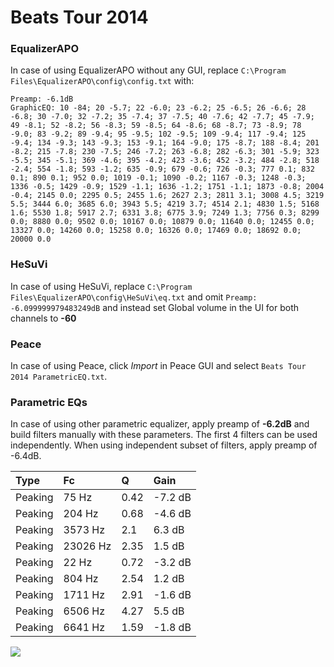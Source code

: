 # Beats Tour 2014

### EqualizerAPO
In case of using EqualizerAPO without any GUI, replace `C:\Program Files\EqualizerAPO\config\config.txt`
with:
```
Preamp: -6.1dB
GraphicEQ: 10 -84; 20 -5.7; 22 -6.0; 23 -6.2; 25 -6.5; 26 -6.6; 28 -6.8; 30 -7.0; 32 -7.2; 35 -7.4; 37 -7.5; 40 -7.6; 42 -7.7; 45 -7.9; 49 -8.1; 52 -8.2; 56 -8.3; 59 -8.5; 64 -8.6; 68 -8.7; 73 -8.9; 78 -9.0; 83 -9.2; 89 -9.4; 95 -9.5; 102 -9.5; 109 -9.4; 117 -9.4; 125 -9.4; 134 -9.3; 143 -9.3; 153 -9.1; 164 -9.0; 175 -8.7; 188 -8.4; 201 -8.2; 215 -7.8; 230 -7.5; 246 -7.2; 263 -6.8; 282 -6.3; 301 -5.9; 323 -5.5; 345 -5.1; 369 -4.6; 395 -4.2; 423 -3.6; 452 -3.2; 484 -2.8; 518 -2.4; 554 -1.8; 593 -1.2; 635 -0.9; 679 -0.6; 726 -0.3; 777 0.1; 832 0.1; 890 0.1; 952 0.0; 1019 -0.1; 1090 -0.2; 1167 -0.3; 1248 -0.3; 1336 -0.5; 1429 -0.9; 1529 -1.1; 1636 -1.2; 1751 -1.1; 1873 -0.8; 2004 -0.4; 2145 0.0; 2295 0.5; 2455 1.6; 2627 2.3; 2811 3.1; 3008 4.5; 3219 5.5; 3444 6.0; 3685 6.0; 3943 5.5; 4219 3.7; 4514 2.1; 4830 1.5; 5168 1.6; 5530 1.8; 5917 2.7; 6331 3.8; 6775 3.9; 7249 1.3; 7756 0.3; 8299 0.0; 8880 0.0; 9502 0.0; 10167 0.0; 10879 0.0; 11640 0.0; 12455 0.0; 13327 0.0; 14260 0.0; 15258 0.0; 16326 0.0; 17469 0.0; 18692 0.0; 20000 0.0
```

### HeSuVi
In case of using HeSuVi, replace `C:\Program Files\EqualizerAPO\config\HeSuVi\eq.txt` and omit `Preamp:
-6.099999979483249dB` and instead set Global volume in the UI for both channels to **-60**

### Peace
In case of using Peace, click *Import* in Peace GUI and select `Beats Tour 2014 ParametricEQ.txt`.

### Parametric EQs
In case of using other parametric equalizer, apply preamp of **-6.2dB** and build filters manually
with these parameters. The first 4 filters can be used independently.
When using independent subset of filters, apply preamp of -6.4dB.

| Type    | Fc       |    Q | Gain    |
|:--------|:---------|:-----|:--------|
| Peaking | 75 Hz    | 0.42 | -7.2 dB |
| Peaking | 204 Hz   | 0.68 | -4.6 dB |
| Peaking | 3573 Hz  | 2.1  | 6.3 dB  |
| Peaking | 23026 Hz | 2.35 | 1.5 dB  |
| Peaking | 22 Hz    | 0.72 | -3.2 dB |
| Peaking | 804 Hz   | 2.54 | 1.2 dB  |
| Peaking | 1711 Hz  | 2.91 | -1.6 dB |
| Peaking | 6506 Hz  | 4.27 | 5.5 dB  |
| Peaking | 6641 Hz  | 1.59 | -1.8 dB |

![](https://raw.githubusercontent.com/jaakkopasanen/AutoEq/master/results/innerfidelity/sbaf-serious/Beats%20Tour%202014/Beats%20Tour%202014.png)